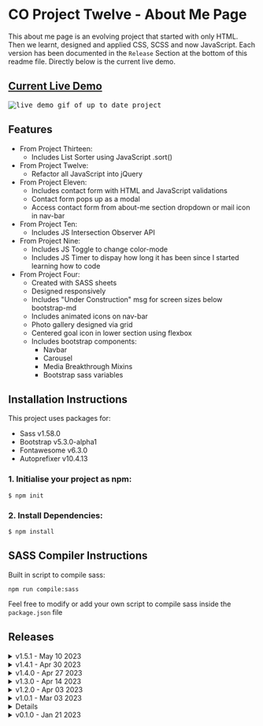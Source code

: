 # CO Project Twelve - About Me Page
This about me page is an evolving project that started with only HTML. Then we learnt, designed and applied CSS, SCSS and now JavaScript. Each version has been documented in the `Release` Section at the bottom of this readme file. Directly below is the current live demo.

## <a href="https://daryldelrosario.github.io/co-proevo_aboutme/">Current Live Demo</a>

<kbd><img src="./assets/vid/prothirteen_ld.gif" alt="live demo gif of up to date project">

## Features
- From Project Thirteen: 
    - Includes List Sorter using JavaScript .sort()
- From Project Twelve:
    - Refactor all JavaScript into jQuery
- From Project Eleven: 
    - Includes contact form with HTML and JavaScript validations
    - Contact form pops up as a modal
    - Access contact form from about-me section dropdown or mail icon in nav-bar
- From Project Ten:
    - Includes JS Intersection Observer API
- From Project Nine:
    - Includes JS Toggle to change color-mode
    - Includes JS Timer to dispay how long it has been since I started learning how to code
- From Project Four:
    - Created with SASS sheets
    - Designed responsively
    - Includes "Under Construction" msg for screen sizes below bootstrap-md
    - Includes animated icons on nav-bar
    - Photo gallery designed via grid
    - Centered goal icon in lower section using flexbox
    - Includes bootstrap components:
        - Navbar
        - Carousel
        - Media Breakthrough Mixins
        - Bootstrap sass variables

## Installation Instructions
This project uses packages for:  
- Sass v1.58.0
- Bootstrap v5.3.0-alpha1
- Fontawesome v6.3.0
- Autoprefixer v10.4.13

### 1. Initialise your project as npm:
```
$ npm init
```

### 2. Install Dependencies:
```
$ npm install
```

## SASS Compiler Instructions
Built in script to compile sass:
```
npm run compile:sass
```

Feel free to modify or add your own script to compile sass inside the <code>package.json</code> file

## Releases
<details>
    <summary>v1.5.1 - May 10 2023</summary>

- Project Thirteen:
    - Extension from v.1.4.1
    - Required a list-sorter with:
        - input box
        - submit button
        - output the sorted list in some way
    - Check full release details <a href="https://github.com/daryldelrosario/co-proevo_aboutme/releases/tag/v1.5.1">here</a>
</details>

<details>
    <summary>v1.4.1 - Apr 30 2023</summary>

- Project Twelve:
    - Extension from v1.4.0
    - Required one new implementation of javascript
        - refactored javascript to jquery
</details>

<details>
    <summary>v1.4.0 - Apr 27 2023</summary>

- Project Eleven:
    - Extension from v1.3.0
    - Required one new implementation of javascript
        - implemented contact form validation
    - Check full release details <a href="https://github.com/daryldelrosario/co-proevo_aboutme/releases/tag/v1.4.0">here</a>
</details>

<details>
    <summary>v1.3.0 - Apr 14 2023</summary>

- Project Ten:
    - Extension from v1.2.0
    - Required one new implementation of javascript
        - implemented intersection observer api
    - Check full release details <a href="https://github.com/daryldelrosario/co-proevo_aboutme/releases/tag/v1.3.0">here</a>
</details>

<details>
    <summary>v1.2.0 - Apr 03 2023</summary>   

- Project Nine:
    - Extension from v1.0.0 
    - Required implementation of javascript
        - implemented color-toggle
        - implemented running time-tracker
    - Check full release details <a href="https://github.com/daryldelrosario/co-pronine_aboutme/releases/tag/v1.2.0">here</a>
</details>

<details>
    <summary>v1.0.1 - Mar 03 2023</summary>

- Fixed carousel bug
- Full details <a href="https://github.com/daryldelrosario/co-aboutme_pro-four/releases/tag/v1.0.1">here
</details>

<details>
    <summary>v1.0.0 - Feb 18 2023</summary>

- Project Four:
    - Extension from v0.1.0
    - Required two additions from a given five source
    - Check full requirements and release details <a href="https://github.com/daryldelrosario/co-aboutme_pro-four/releases/tag/v1.0.0">here</a>
</details>

<details>
    <summary>v0.1.0 - Jan 21 2023</summary>

- Project One:
    - First design using HTML only with in-line CSS
    - Check out full release notes <a href="https://github.com/daryldelrosario/co-aboutme_pro-four/releases/tag/v0.1.0">here</a>
</details>
